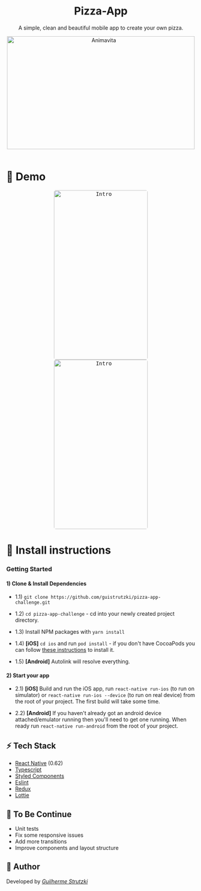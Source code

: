 <h1 align="center">
  Pizza-App
</h1>

<p align="center">A simple, clean and beautiful mobile app to create your own pizza.</p>

<p align="center">
  <img src="https://3.bp.blogspot.com/-t3VkABnwBQU/VmCNe1HJsrI/AAAAAAAAALQ/SeatYoEHkAs/s1600/pizza.com_pizzaria_pre_assada_franca.jpg" alt="Animavita" height="300" width="500">
  <br>
  <br>
</p>


# :rocket: Demo

<p align="center">
  <kbd>
    <img width="250" style="border-radius: 5px" height="450" src="https://media.giphy.com/media/icUVfSvCc60T4fMJEq/giphy.gif" alt="Intro">
  </kbd>

  <kbd>
    <img width="250" style="border-radius: 5px" height="450" src="https://media.giphy.com/media/SV0nPqNL7gBCgv6yry/giphy.gif" alt="Intro">
  </kbd>
</p>

# :wrench: Install instructions

### Getting Started

#### 1) Clone & Install Dependencies

- 1.1) `git clone https://github.com/guistrutzki/pizza-app-challenge.git`
- 1.2) `cd pizza-app-challenge` - cd into your newly created project directory.
- 1.3) Install NPM packages with `yarn install`
        
- 1.4) **[iOS]** `cd ios` and run `pod install` - if you don't have CocoaPods you can follow [these instructions](https://guides.cocoapods.org/using/getting-started.html#getting-started) to install it.
- 1.5) **[Android]** Autolink will resolve everything.

#### 2) Start your app

- 2.1) **[iOS]** Build and run the iOS app, run `react-native run-ios` (to run on simulator) or `react-native run-ios --device` (to run on real device) from the root of your project. The first build will take some time.

- 2.2) **[Android]** If you haven't already got an android device attached/emulator running then you'll need to get one running. When ready run `react-native run-android` from the root of your project.

## :zap: **Tech Stack**


-   [React Native](https://github.com/facebook/react-native) (0.62)
- [Typescript](https://www.typescriptlang.org/)
-   [Styled Components](https://www.styled-components.com/)
-   [Eslint](https://eslint.org/)
-   [Redux](https://github.com/reduxjs/react-redux)
-   [Lottie](https://github.com/react-native-community/lottie-react-native)

## :construction_worker: **To Be Continue**

* Unit tests
* Fix some responsive issues
* Add more transitions
* Improve components and layout structure

## :see_no_evil: **Author**

Developed by [_Guilherme Strutzki_](https://www.linkedin.com/in/guilherme-strutzki-b92644169/)

